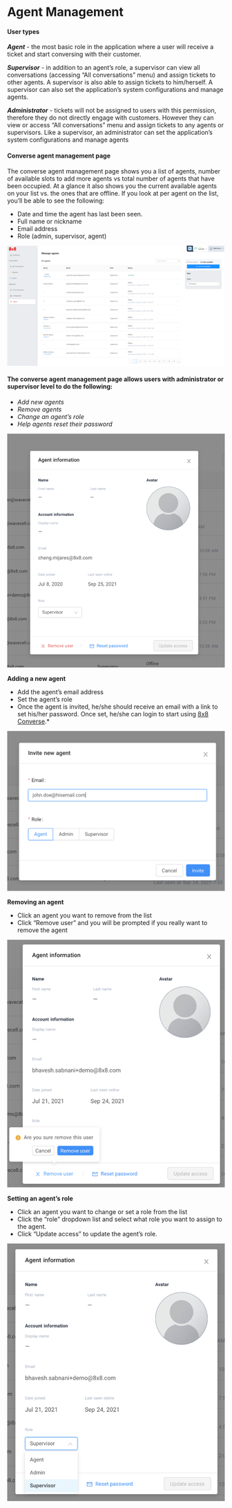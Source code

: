 # Agent Management

#### User types

***Agent*** - the most basic role in the application where a user will receive a ticket and start conversing with their customer. 

  

***Supervisor*** - in addition to an agent’s role, a supervisor can view all conversations (accessing “All conversations” menu) and assign tickets to other agents. A supervisor is also able to assign tickets to him/herself. A supervisor can also set the application’s system configurations and manage agents.

  

***Administrator*** - tickets will not be assigned to users with this permission, therefore they do not directly engage with customers. However they can view or access “All conversations” menu and assign tickets to any agents or supervisors. Like a supervisor, an administrator can set the application’s system configurations and manage agents

  

#### Converse agent management page

The converse agent management page shows you a list of agents, number of available slots to add more agents vs total number of agents that have been occupied. At a glance it also shows you the current available agents on your list vs. the ones that are offline. If you look at per agent on the list, you’ll be able to see the following:

  

* Date and time the agent has last been seen.
* Full name or nickname
* Email address
* Role (admin, supervisor, agent)

![1600](../images/78f23f7-Manage_agents.png "Manage agents.png")
  

#### The converse agent management page allows users with administrator or supervisor level to do the following:

* *Add new agents*
* *Remove agents*
* *Change an agent’s role*
* *Help agents reset their password*

![1294](../images/f2387df-accoubt.png "accoubt.png")
  

**Adding a new agent**

* Add the agent’s email address
* Set the agent’s role
* Once the agent is invited, he/she should receive an email with a link to set his/her password. Once set, he/she can login to start using [8x8 Converse](https://converse.8x8.com/).\*

![1148](../images/a4ec518-invite_agent.png "invite agent.png")
  

**Removing an agent**

* Click an agent you want to remove from the list
* Click “Remove user” and you will be prompted if you really want to remove the agent

![1102](../images/8c4f6b0-Remove_Agent.png "Remove Agent.png")
  

**Setting an agent’s role**

* Click an agent you want to change or set a role from the list
* Click the “role” dropdown list and select what role you want to assign to the agent.
* Click “Update access” to update the agent’s role.

![1076](../images/4e0187f-setting_an_agents_role.png "setting an agent's role.png")
